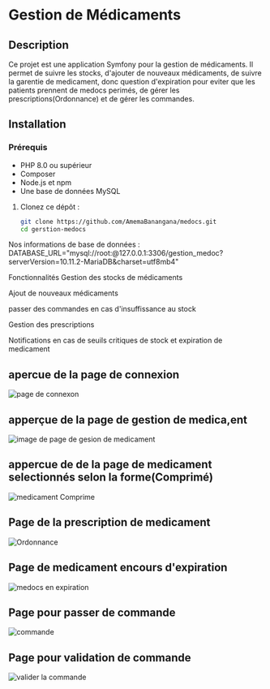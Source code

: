 # Gestion de Médicaments

## Description
Ce projet est une application Symfony pour la gestion de médicaments. Il permet de suivre les stocks, d'ajouter de nouveaux médicaments, de suivre la garentie de medicament, donc question d'expiration pour eviter que les patients prennent de medocs perimés, de gérer les prescriptions(Ordonnance) et de gérer les commandes.

 ## Installation
 ### Prérequis
- PHP 8.0 ou supérieur
- Composer
- Node.js et npm
- Une base de données MySQL

1. Clonez ce dépôt :
   ```sh
   git clone https://github.com/AmemaBanangana/medocs.git
   cd gerstion-medocs
Nos informations de base de données :
DATABASE_URL="mysql://root:@127.0.0.1:3306/gestion_medoc?serverVersion=10.11.2-MariaDB&charset=utf8mb4"

Fonctionnalités
Gestion des stocks de médicaments

Ajout de nouveaux médicaments

passer des commandes en cas d'insuffissance au stock

Gestion des prescriptions

Notifications en cas de seuils critiques de stock et expiration de medicament
## apercue de la page de connexion
![page de connexon](docs/images/page_connexion.png)

## apperçue de la page de gestion de medica,ent
![image de page de gesion de medicament](docs/images/image.png)

## appercue de de la page de medicament selectionnés selon la forme(Comprimé)
![ medicament Comprime](docs/images/comprime.png)

## Page de la prescription de medicament
![Ordonnance](docs/images/Ordonnance.png)

## Page de medicament encours d'expiration
![medocs en expiration ](docs/images/expiration_medocs.png)

## Page pour passer de commande
![commande](docs/images/commande.png)

## Page pour validation de commande
![valider la commande](docs/images/valider_commande.png)